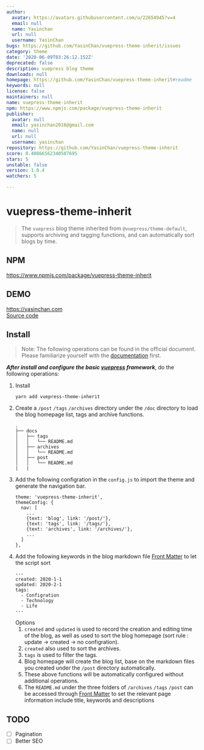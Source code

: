 ```yaml
---
author:
  avatar: https://avatars.githubusercontent.com/u/22654945?v=4
  email: null
  name: Yasinchan
  url: null
  username: YasinChan
bugs: https://github.com/YasinChan/vuepress-theme-inherit/issues
category: theme
date: '2020-06-09T03:26:12.152Z'
deprecated: false
description: vuepress blog theme
downloads: null
homepage: https://github.com/YasinChan/vuepress-theme-inherit#readme
keywords: null
license: false
maintainers: null
name: vuepress-theme-inherit
npm: https://www.npmjs.com/package/vuepress-theme-inherit
publisher:
  avatar: null
  email: yasinchan2016@gmail.com
  name: null
  url: null
  username: yasinchan
repository: https://github.com/YasinChan/vuepress-theme-inherit
score: 0.40866562340507695
stars: 5
unstable: false
version: 1.0.4
watchers: 5

---
```


# vuepress-theme-inherit

> The `vuepress` blog theme inherited from `@vuepress/theme-default`, supports archiving and tagging functions, and can automatically sort blogs by time.

## NPM
<https://www.npmjs.com/package/vuepress-theme-inherit>

## DEMO
<https://yasinchan.com>  
[Source code](https://github.com/YasinChan/vuepress-blog)

## Install
> Note: The following operations can be found in the official document. Please familiarize yourself with the [documentation](https://vuepress.vuejs.org/) first.  

***After install and configure the basic [vuepress](https://vuepress.vuejs.org/guide/getting-started.html#global-installation) framework***, do the following operations:
1. Install
    ```
    yarn add vuepress-theme-inherit
    ```
2. Create a `/post` `/tags` `/archives` directory under the `/doc` directory to load the blog homepage list, tags and archive functions.
    ```
    .
    ├── docs
    │   ├── tags
    │   │   └── README.md
    │   ├── archives
    │   │   └── README.md
    │   ├── post
    │   │   └── README.md
    |   |
    ```
3. Add the following configration in the `config.js` to import the theme and generate the navigation bar.
    ```
    theme: 'vuepress-theme-inherit',
    themeConfig: {
      nav: [
        ...
        {text: 'blog', link: '/post/'},
        {text: 'tags', link: '/tags/'},
        {text: 'archives', link: '/archives/'},
        ...
      ]
    },
    ```
4. Add the following keywords in the blog markdown file [Front Matter](https://vuepress.vuejs.org/guide/frontmatter.html)  to let the script sort 
    ```
    ---
    created: 2020-1-1
    updated: 2020-2-1
    tags: 
      - Configration
      - Technology
      - Life
    ---
    ```
    Options
    1. `created` and `updated` is used to record the creation and editing time of the blog, as well as used to sort the blog homepage (sort rule : update -> created -> no configration).
    2. `created` also used to sort the archives.
    3. `tags` is used to filter the tags.
    4. Blog homepage will create the blog list, base on the markdown files you created under the `/post` directory automatically.
    5. These above functions will be automatically configured without additional operations.
    6. The `README.md` under the three folders of `/archives` `/tags` `/post` can be accessed through [Front Matter](https://vuepress.vuejs.org/guide/frontmatter.html) to set the relevant page information include title, keywords and descriptions

## TODO
- [ ] Pagination
- [ ] Better SEO
